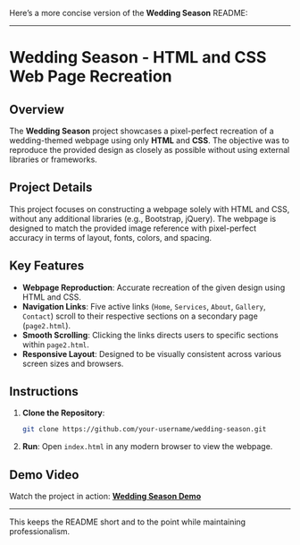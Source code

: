 Here’s a more concise version of the **Wedding Season** README:

---

# Wedding Season - HTML and CSS Web Page Recreation

## Overview
The **Wedding Season** project showcases a pixel-perfect recreation of a wedding-themed webpage using only **HTML** and **CSS**. The objective was to reproduce the provided design as closely as possible without using external libraries or frameworks.

## Project Details
This project focuses on constructing a webpage solely with HTML and CSS, without any additional libraries (e.g., Bootstrap, jQuery). The webpage is designed to match the provided image reference with pixel-perfect accuracy in terms of layout, fonts, colors, and spacing.

## Key Features
- **Webpage Reproduction**: Accurate recreation of the given design using HTML and CSS.
- **Navigation Links**: Five active links (`Home`, `Services`, `About`, `Gallery`, `Contact`) scroll to their respective sections on a secondary page (`page2.html`).
- **Smooth Scrolling**: Clicking the links directs users to specific sections within `page2.html`.
- **Responsive Layout**: Designed to be visually consistent across various screen sizes and browsers.

## Instructions
1. **Clone the Repository**:
   ```bash
   git clone https://github.com/your-username/wedding-season.git
   ```
2. **Run**: Open `index.html` in any modern browser to view the webpage.

## Demo Video
Watch the project in action: [**Wedding Season Demo**](link-to-video)

---

This keeps the README short and to the point while maintaining professionalism.
